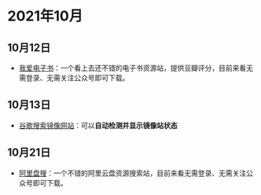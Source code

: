 # 2021年10月
## 10月12日
- [我爱电子书](https://www.52doc.com/)：一个看上去还不错的电子书资源站，提供豆瓣评分，目前来看无需登录、无需关注公众号即可下载。
## 10月13日
- [谷歌搜索镜像网站](https://www.guidebook.top/google/)：可以**自动检测并显示镜像站状态**
## 10月21日
- [阿里盘搜](https://www.alipanso.com/)：一个不错的阿里云盘资源搜索站，目前来看无需登录、无需关注公众号即可下载。